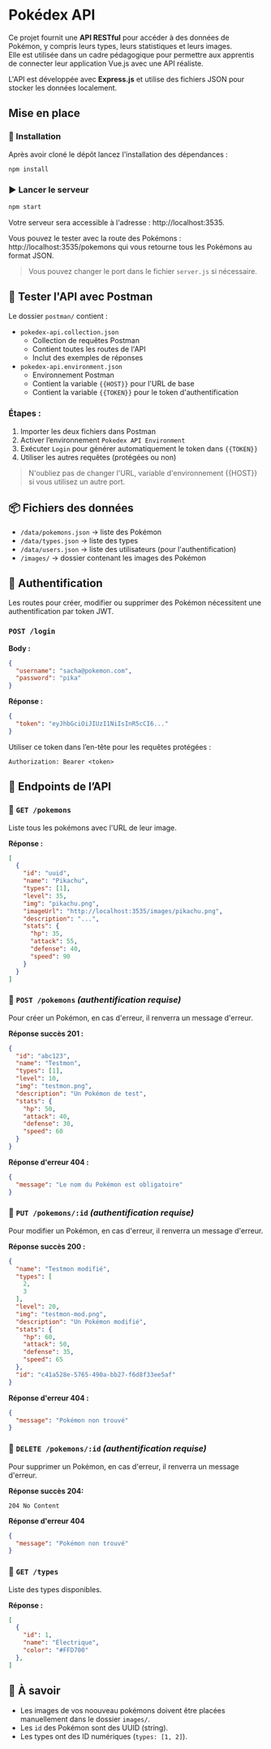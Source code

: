 # Pokédex API

Ce projet fournit une **API RESTful** pour accéder à des données de Pokémon, y compris leurs types, leurs statistiques et leurs images.  
Elle est utilisée dans un cadre pédagogique pour permettre aux apprentis de connecter leur application Vue.js avec une API réaliste.

L'API est développée avec **Express.js** et utilise des fichiers JSON pour stocker les données localement.

## Mise en place
### 🚀 Installation
Après avoir cloné le dépôt lancez l'installation des dépendances :
```bash
npm install
```

### ▶️ Lancer le serveur

```bash
npm start
```
Votre serveur sera accessible à l'adresse : http://localhost:3535.

Vous pouvez le tester avec la route des Pokémons : http://localhost:3535/pokemons
qui vous retourne tous les Pokémons au format JSON.

> Vous pouvez changer le port dans le fichier `server.js` si nécessaire.

## 🧪 Tester l'API avec Postman

Le dossier `postman/` contient :
- `pokedex-api.collection.json` 
  - Collection de requêtes Postman
  - Contient toutes les routes de l'API
  - Inclut des exemples de réponses
- `pokedex-api.environment.json` 
  - Environnement Postman
  - Contient la variable `{{HOST}}` pour l'URL de base
  - Contient la variable `{{TOKEN}}` pour le token d'authentification
  

### Étapes :
1. Importer les deux fichiers dans Postman
2. Activer l’environnement `Pokedex API Environment`
3. Exécuter `Login` pour générer automatiquement le token dans `{{TOKEN}}`
4. Utiliser les autres requêtes (protégées ou non)

> N'oubliez pas de changer l'URL, variable d'environnement {{HOST}} si vous 
> utilisez un autre port.

## 📦 Fichiers des données

- `/data/pokemons.json` → liste des Pokémon
- `/data/types.json` → liste des types
- `/data/users.json` → liste des utilisateurs (pour l'authentification)
- `/images/` → dossier contenant les images des Pokémon

## 🔐 Authentification
Les routes pour créer, modifier ou supprimer des Pokémon nécessitent
une authentification par token JWT.

### `POST /login`

**Body :**
```json
{
  "username": "sacha@pokemon.com",
  "password": "pika"
}
```

**Réponse :**
```json
{
  "token": "eyJhbGciOiJIUzI1NiIsInR5cCI6..."
}
```

Utiliser ce token dans l’en-tête pour les requêtes protégées :
```
Authorization: Bearer <token>
```

## 📘 Endpoints de l’API

### 🔹 `GET /pokemons`
Liste tous les pokémons avec l'URL de leur image.

**Réponse :**
```json
[
  {
    "id": "uuid",
    "name": "Pikachu",
    "types": [1],
    "level": 35,
    "img": "pikachu.png",
    "imageUrl": "http://localhost:3535/images/pikachu.png",
    "description": "...",
    "stats": {
      "hp": 35,
      "attack": 55,
      "defense": 40,
      "speed": 90
    }
  }
]
```

### 🔹 `POST /pokemons` *(authentification requise)*
Pour créer un Pokémon, en cas d'erreur, il renverra un message d'erreur.

**Réponse succès 201 :**
```json
{
  "id": "abc123",
  "name": "Testmon",
  "types": [1],
  "level": 10,
  "img": "testmon.png",
  "description": "Un Pokémon de test",
  "stats": {
    "hp": 50,
    "attack": 40,
    "defense": 30,
    "speed": 60
  }
}
```
**Réponse d'erreur 404 :**
```json
{
  "message": "Le nom du Pokémon est obligatoire"
}
```

### 🔹 `PUT /pokemons/:id` *(authentification requise)*
Pour modifier un Pokémon, en cas d'erreur, il renverra un message d'erreur.

**Réponse succès 200 :**
```json
{
  "name": "Testmon modifié",
  "types": [
    2,
    3
  ],
  "level": 20,
  "img": "testmon-mod.png",
  "description": "Un Pokémon modifié",
  "stats": {
    "hp": 60,
    "attack": 50,
    "defense": 35,
    "speed": 65
  },
  "id": "c41a528e-5765-490a-bb27-f6d8f33ee5af"
}
```

**Réponse d'erreur 404 :**
```json
{
  "message": "Pokémon non trouvé"
}
```

### 🔹 `DELETE /pokemons/:id` *(authentification requise)*
Pour supprimer un Pokémon, en cas d'erreur, il renverra un message d'erreur.

**Réponse succès 204:**
```
204 No Content
```

**Réponse d'erreur 404**
```json
{
  "message": "Pokémon non trouvé"
}
```

### 🔹 `GET /types`
Liste des types disponibles.

**Réponse :**
```json
[
  {
    "id": 1,
    "name": "Électrique",
    "color": "#FFD700"
  },
]
```

## 🧠 À savoir
- Les images de vos noouveau pokémons doivent être placées manuellement dans 
  le dossier `images/`.
- Les `id` des Pokémon sont des UUID (string).
- Les types ont des ID numériques (`types: [1, 2]`).
